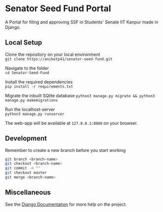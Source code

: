 # Senator Seed Fund Portal


A Portal for filing and approving SSF in Students' Senate IIT Kanpur made in Django.

## Local Setup
Clone the repository on your local environment <br>
` git clone https://aniketp41/senator-seed-fund.git `

Navigate to the folder <br>
` cd Senator-Seed-Fund `

Install the required dependencies <br>
` pip install -r requirements.txt `

Migrate the inbuilt SQlite database
` python3 manage.py migrate && python3 manage.py makemigrations `

Run the localhost-server <br>
` python3 manage.py runserver `

The web-app will be available at `127.0.0.1:8000` on your browser. 

## Development
Remember to create a new branch before you start working <br>
``` sh
git branch <branch-name>
git checkout <branch-name>
git commit -m ""
git checkout master
git merge <branch-name>
```
## Miscellaneous
See the [Django Documentation](https://docs.djangoproject.com/en/1.11/) for more help on the project. 
